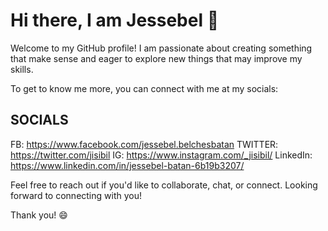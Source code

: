 # Hi there, I am Jessebel 👋

Welcome to my GitHub profile! 
I am passionate about creating something that make sense and eager to explore new things that may improve my skills.

To get to know me more, you can connect with me at my socials: 

## SOCIALS

FB: https://www.facebook.com/jessebel.belchesbatan
TWITTER: https://twitter.com/jisibil
IG: https://www.instagram.com/_jisibil/
LinkedIn: https://www.linkedin.com/in/jessebel-batan-6b19b3207/

Feel free to reach out if you'd like to collaborate, chat, or connect. Looking forward to connecting with you!

Thank you! 😄
